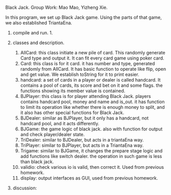 Black Jack.
Group Work: Mao Mao, Yizheng Xie.

In this program, we set up Black Jack game.
Using the parts of that game, we also established TriantaEna.

1. compile and run.
   1. 
2. classes and description.
   1. AllCard: this class initiate a new pile of card. This randomly generate Card type and output it. It can fit every card game using poker card.
   2. Card: this class is for it card. it has number and type, generated randomly from AllCard. It has basic function to operate like flip, open and get value. We establish toString for it to print easier.
   3. handcard: a set of cards in a player or dealer is called handcard. It contains a pool of cards, its score and bet on it and some flags. the functions showing its member value is contained.
   4. BJPlayer: this class is for player attending Black Jack. players contains handcard pool, money and name and is_out.  it has function to limit its operation like whether there is enough money to split, and it also has other special functions for Black Jack.
   5. BJDealer: similar as BJPlayer, but it only has a handcard, not handcard pool, and it acts differently.
   6. BJGame: the game logic of black jack. also with function for output and check player/dealer state.
   7. TriDealer: similar to BJDealer, but acts in a triantaEna way.
   8. TriPlayer: similar to BJPlayer, but acts in a TriantaEna way.
   9. Trigame: similar to BJGame, it changes the prepare stage logic and add functions like switch dealer. the operation in such game is less than black jack.
   10. validio: check various io is valid, then correct it. Used from previous homework.
   11. display: output interfaces as GUI, used from previous homework.

3. discussion:
